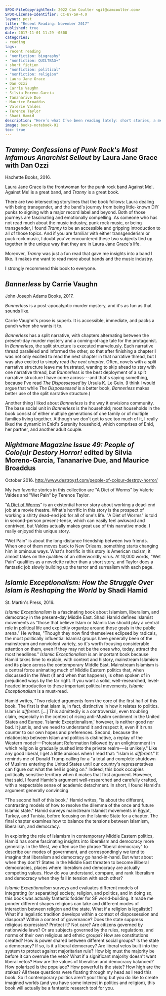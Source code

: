 ```yaml
---
SPDX-FileCopyrightText: 2022 Cam Coulter <git@camcoulter.com>
SPDX-License-Identifier: CC-BY-SA-4.0
layout: post
title: "Recent Reading: November 2017"
published: true
date: 2017-11-01 11:29 -0500
categories:
- reading
tags:
- recent reading
- "nonfiction: biography"
- "nonfiction: QUILTBAG+"
- short fiction
- "nonfiction: political"
- "nonfiction: religion"
- Laura Jane Grace
- Dan Ozzi
- Carrie Vaughn
- Silvia Moreno-Garcia
- Tananarive Due
- Maurice Broaddus
- Valerie Valdes
- Terence Taylor
- Shadi Hamid
description: "Here’s what I’ve been reading lately: short stories, a memoir, a post-apocalyptic murder mystery, and a fascinating book about Islamism."
image: books-notebook-01
toc: true
---
```


## <cite>Tranny: Confessions of Punk Rock's Most Infamous Anarchist Sellout</cite> by Laura Jane Grace with Dan Ozzi

<p class="bookinfo">Hachette Books, 2016.</p>

Laura Jane Grace is the frontwoman for the punk rock band Against Me!. Against Me! is a great band, and <cite>Tranny</cite> is a great book.

There are two intersecting storylines that the book follows: Laura dealing with being transgender, and the band's journey from being little-known DIY punks to signing with a major record label and beyond. Both of those journeys are fascinating and emotionally compelling. As someone who has not read much about the music industry, punk rock music, or being transgender, I found <cite>Tranny</cite> to be an accessible and gripping introduction to all of those topics. And if you are familiar with either transgenderism or puck rock music, I doubt you've encountered these two subjects tied up together in the unique way that they are in Laura Jane Grace's life.

Moreover, <cite>Tranny</cite> was just a fun read that gave me insights into a band I like. It makes me want to read more about bands and the music industry.

I strongly recommend this book to everyone.

## <cite>Bannerless</cite> by Carrie Vaughn

<p class="bookinfo">John Joseph Adams Books, 2017.</p>

<cite>Bannerless</cite> is a post-apocalyptic murder mystery, and it's as fun as that sounds like.

Carrie Vaughn's prose is superb. It is accessible, immediate, and packs a punch when she wants it to.

<cite>Bannerless</cite> has a split narrative, with chapters alternating between the present-day murder mystery and a coming-of-age tale for the protagonist. In <cite>Bannerless</cite>, the split structure is executed marvelously. Each narrative thread paralleled and informed the other, so that after finishing a chapter I was not only excited to read the next chapter in that narrative thread, but I was also excited to simply read <cite>the next chapter</cite>. Often, novels with a split narrative structure leave me frustrated, wanting to skip ahead to stay with one narrative thread, but <cite>Bannerless</cite> is the best deployment of a split narrative structure I have come across---and that's saying something, because I've read <cite>The Dispossessed</cite> by Ursula K. Le Guin. (I think I would argue that while <cite>The Dispossessed</cite> is a better book, <cite>Bannerless</cite> makes better use of the split narrative structure.)

Another thing I liked about <cite>Bannerless</cite> is the way it envisions community. The base social unit in <cite>Bannerless</cite> is the household; most households in the book consist of either multiple generations of one family or of multiple families living together. Although we don't get to see too much of it, I really liked the dynamic in Enid's Serenity household, which comprises of Enid, her partner, and another adult couple.

## <cite>Nightmare Magazine Issue 49: People of Colo(u)r Destory Horror!</cite> edited by Silvia Moreno-Garcia, Tananarive Due, and Maurice Broaddus

<p class="bookinfo">October 2016. <a href="http://www.destroysf.com/people-of-colour-destroy-horror/">http://www.destroysf.com/people-of-colour-destroy-horror/</a></p>

My two favorite stories in this collection are "A Diet of Worms" by Valerie Valdes and "Wet Pain" by Terence Taylor.

"[A Diet of Worms](http://www.nightmare-magazine.com/fiction/a-diet-of-worms/)" is an existential horror story about working a dead-end job at a movie theatre. What's horrific in this story is the prospect of working a shitty dead-end job for all of one's life. "A Diet of Worms" is told in second-person present-tense, which can easily feel awkward and contrived, but Valdes actually makes great use of this narrative mode. I really enjoyed this unique story.

"Wet Pain" is about the long-distance friendship between two friends. When one of them moves back to New Orleans, something starts changing him in ominous ways. What's horrific in this story is American racism; it almost takes on the qualities of an otherworldly virus. At 10,000 words, "Wet Pain" qualifies as a novelette rather than a short story, and Taylor does a fantastic job slowly building up the terror and surrealism with each page.

## <cite>Islamic Exceptionalism: How the Struggle Over Islam is Reshaping the World</cite> by Shadi Hamid

<p class="bookinfo">St. Martin's Press, 2016.</p>

<cite>Islamic Exceptionalism</cite> is a fascinating book about Islamism, liberalism, and democracy in the present-day Middle East. Shadi Hamid defines Islamist movements as "those that believe Islam or Islamic law should play a central role in political life and explicitly organize around those goals in the public arena." He writes, "Though they now find themselves eclipsed by radicals, the most politically influential Islamist groups have generally been of the mainstream and nonviolent variety, so it's worth focusing considerable attention on them, even if they may not be the ones who, today, attract the most headlines." <cite>Islamic Exceptionalism</cite> is an important book because Hamid takes time to explain, with context and history, mainstream Islamism and its place across the contemporary Middle East. Mainstream Islamism is a central force animating much of Middle Eastern politics that, when discussed in the West (if and when that happens), is often spoken of in prejudiced ways by the far right. If you want a solid, well-researched, level-headed introduction to these important political movements, <cite>Islamic Exceptionalism</cite> is a must-read.

Hamid writes, "Two related arguments form the core of the first half of this book. The first is that Islam is, in fact, distinctive in how it relates to politics. Islam is <cite>different</cite>. [...] This admittedly is a controversial, even troubling claim, especially in the context of rising anti-Muslim sentiment in the United States and Europe. 'Islamic Exceptionalism,' however, is neither good nor bad. It just is, and we need to understand it and respect it, even if it runs counter to our own hopes and preferences. Second, because the relationship between Islam and politics is distinctive, a replay of the Western model---Protestant Reformation followed by an enlightenment in which religion is gradually pushed into the private realm---is unlikely." Like any good liberal, I get a little anxious when I read that: "Islam is <cite>different</cite>." It reminds me of Donald Trump calling for a "a total and complete shutdown of Muslims entering the United States until our country's representatives can figure out what the hell is going on." Indeed, this book occupies politically sensitive territory when it makes that first argument. However, that said, I found Hamid's argument well-researched and carefully crafted, with a respectable sense of academic detachment. In short, I found Hamid's argument generally convincing.

"The second half of this book," Hamid writes, "is about the different, contrasting models of how to resolve the dilemma of the once and future Islamic state." Hamid surveys mainstream Islamist movements in Egypt, Turkey, and Tunisia, before focusing on the Islamic State for a chapter. The final chapter examines how to balance the tensions between Islamism, liberalism, and democracy.

In exploring the role of Islamism in contemporary Middle Eastern politics, Hamid has some fascinating insights into liberalism and democracy more generally. In the West, we often use the phrase "liberal democracy" to describe our modes of government, and correspondingly we tend to imagine that liberalism and democracy go hand-in-hand. But what about when they don't? States in the Middle East threaten to become illiberal democracies, places where liberalism and democracy are actually competing values. How do you understand, compare, and rank liberalism and democracy when they fall in tension with each other?

<cite>Islamic Exceptionalism</cite> surveys and evaluates different models of integrating (or separating) society, religion, and politics, and in doing so, this book was actually fantastic fodder for SF world-building. It made me ponder different shapes religions can take and different modes of interaction between religion and the state. What if a religion is legalistic? What if a legalistic tradition develops within a context of dispossession and diaspora? Within a context of governance? Does the state suppress religious expression? Protect it? Not care? Are citizens governed by nationwide laws? Or are subjects governed by the rules, regulations, and norms of their own religious and ethnic groups? How are constitutions created? How is power shared between different social groups? Is the state a democracy? If so, is it a liberal democracy? Are liberal vetos built into the system to protect against majoritarian rule? How big must the majority be before it can overrule the veto? What if a significant majority doesn't want liberal vetos? How are the values of liberalism and democracy balanced? How polarized is the populace? How powerful is the state? How high are the stakes? All these questions were floating through my head as I read this book. So if contemporary politics aren't your thing but you do like to create imagined worlds (and you have some interest in politics and religion), this book will actually be a fantastic research tool for you.
